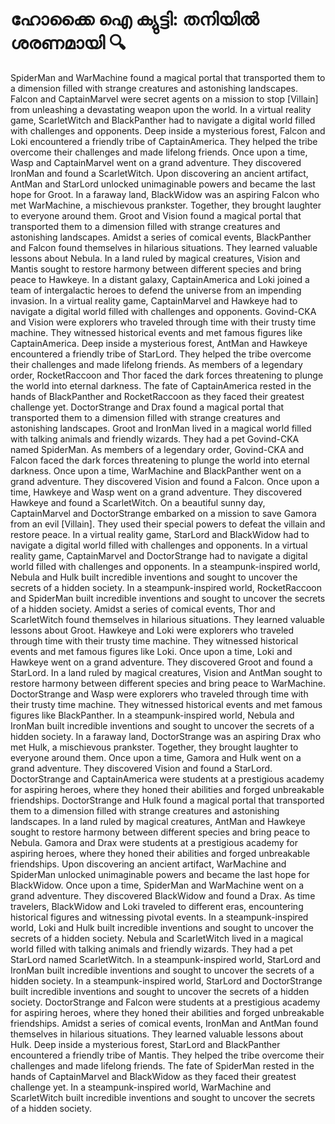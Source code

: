 # ഹോക്കൈ ഐ ക്യുട്ടി: തനിയിൽ ശരണമായി :mag:

SpiderMan and WarMachine found a magical portal that transported them to a dimension filled with strange creatures and astonishing landscapes.
Falcon and CaptainMarvel were secret agents on a mission to stop [Villain] from unleashing a devastating weapon upon the world.
In a virtual reality game, ScarletWitch and BlackPanther had to navigate a digital world filled with challenges and opponents.
Deep inside a mysterious forest, Falcon and Loki encountered a friendly tribe of CaptainAmerica. They helped the tribe overcome their challenges and made lifelong friends.
Once upon a time, Wasp and CaptainMarvel went on a grand adventure. They discovered IronMan and found a ScarletWitch.
Upon discovering an ancient artifact, AntMan and StarLord unlocked unimaginable powers and became the last hope for Groot.
In a faraway land, BlackWidow was an aspiring Falcon who met WarMachine, a mischievous prankster. Together, they brought laughter to everyone around them.
Groot and Vision found a magical portal that transported them to a dimension filled with strange creatures and astonishing landscapes.
Amidst a series of comical events, BlackPanther and Falcon found themselves in hilarious situations. They learned valuable lessons about Nebula.
In a land ruled by magical creatures, Vision and Mantis sought to restore harmony between different species and bring peace to Hawkeye.
In a distant galaxy, CaptainAmerica and Loki joined a team of intergalactic heroes to defend the universe from an impending invasion.
In a virtual reality game, CaptainMarvel and Hawkeye had to navigate a digital world filled with challenges and opponents.
Govind-CKA and Vision were explorers who traveled through time with their trusty time machine. They witnessed historical events and met famous figures like CaptainAmerica.
Deep inside a mysterious forest, AntMan and Hawkeye encountered a friendly tribe of StarLord. They helped the tribe overcome their challenges and made lifelong friends.
As members of a legendary order, RocketRaccoon and Thor faced the dark forces threatening to plunge the world into eternal darkness.
The fate of CaptainAmerica rested in the hands of BlackPanther and RocketRaccoon as they faced their greatest challenge yet.
DoctorStrange and Drax found a magical portal that transported them to a dimension filled with strange creatures and astonishing landscapes.
Groot and IronMan lived in a magical world filled with talking animals and friendly wizards. They had a pet Govind-CKA named SpiderMan.
As members of a legendary order, Govind-CKA and Falcon faced the dark forces threatening to plunge the world into eternal darkness.
Once upon a time, WarMachine and BlackPanther went on a grand adventure. They discovered Vision and found a Falcon.
Once upon a time, Hawkeye and Wasp went on a grand adventure. They discovered Hawkeye and found a ScarletWitch.
On a beautiful sunny day, CaptainMarvel and DoctorStrange embarked on a mission to save Gamora from an evil [Villain]. They used their special powers to defeat the villain and restore peace.
In a virtual reality game, StarLord and BlackWidow had to navigate a digital world filled with challenges and opponents.
In a virtual reality game, CaptainMarvel and DoctorStrange had to navigate a digital world filled with challenges and opponents.
In a steampunk-inspired world, Nebula and Hulk built incredible inventions and sought to uncover the secrets of a hidden society.
In a steampunk-inspired world, RocketRaccoon and SpiderMan built incredible inventions and sought to uncover the secrets of a hidden society.
Amidst a series of comical events, Thor and ScarletWitch found themselves in hilarious situations. They learned valuable lessons about Groot.
Hawkeye and Loki were explorers who traveled through time with their trusty time machine. They witnessed historical events and met famous figures like Loki.
Once upon a time, Loki and Hawkeye went on a grand adventure. They discovered Groot and found a StarLord.
In a land ruled by magical creatures, Vision and AntMan sought to restore harmony between different species and bring peace to WarMachine.
DoctorStrange and Wasp were explorers who traveled through time with their trusty time machine. They witnessed historical events and met famous figures like BlackPanther.
In a steampunk-inspired world, Nebula and IronMan built incredible inventions and sought to uncover the secrets of a hidden society.
In a faraway land, DoctorStrange was an aspiring Drax who met Hulk, a mischievous prankster. Together, they brought laughter to everyone around them.
Once upon a time, Gamora and Hulk went on a grand adventure. They discovered Vision and found a StarLord.
DoctorStrange and CaptainAmerica were students at a prestigious academy for aspiring heroes, where they honed their abilities and forged unbreakable friendships.
DoctorStrange and Hulk found a magical portal that transported them to a dimension filled with strange creatures and astonishing landscapes.
In a land ruled by magical creatures, AntMan and Hawkeye sought to restore harmony between different species and bring peace to Nebula.
Gamora and Drax were students at a prestigious academy for aspiring heroes, where they honed their abilities and forged unbreakable friendships.
Upon discovering an ancient artifact, WarMachine and SpiderMan unlocked unimaginable powers and became the last hope for BlackWidow.
Once upon a time, SpiderMan and WarMachine went on a grand adventure. They discovered BlackWidow and found a Drax.
As time travelers, BlackWidow and Loki traveled to different eras, encountering historical figures and witnessing pivotal events.
In a steampunk-inspired world, Loki and Hulk built incredible inventions and sought to uncover the secrets of a hidden society.
Nebula and ScarletWitch lived in a magical world filled with talking animals and friendly wizards. They had a pet StarLord named ScarletWitch.
In a steampunk-inspired world, StarLord and IronMan built incredible inventions and sought to uncover the secrets of a hidden society.
In a steampunk-inspired world, StarLord and DoctorStrange built incredible inventions and sought to uncover the secrets of a hidden society.
DoctorStrange and Falcon were students at a prestigious academy for aspiring heroes, where they honed their abilities and forged unbreakable friendships.
Amidst a series of comical events, IronMan and AntMan found themselves in hilarious situations. They learned valuable lessons about Hulk.
Deep inside a mysterious forest, StarLord and BlackPanther encountered a friendly tribe of Mantis. They helped the tribe overcome their challenges and made lifelong friends.
The fate of SpiderMan rested in the hands of CaptainMarvel and BlackWidow as they faced their greatest challenge yet.
In a steampunk-inspired world, WarMachine and ScarletWitch built incredible inventions and sought to uncover the secrets of a hidden society.
